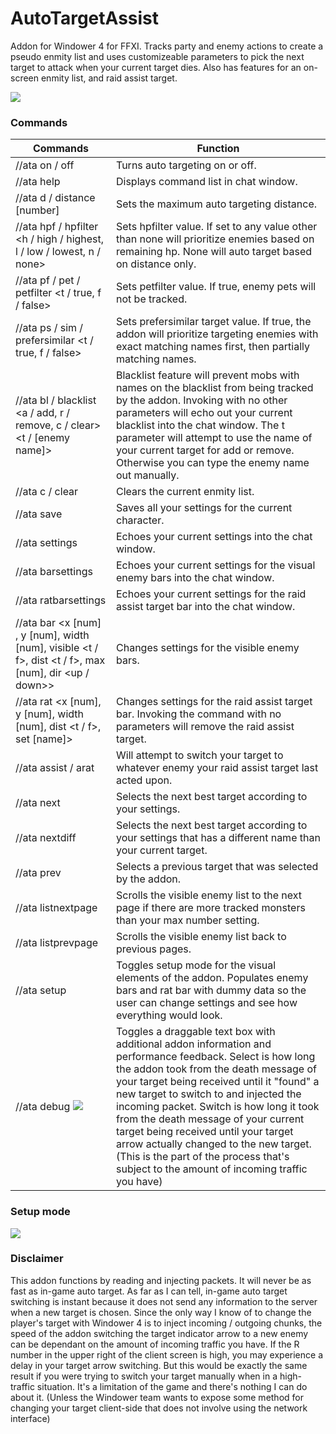 # AutoTargetAssist

Addon for Windower 4 for FFXI. Tracks party and enemy actions to create a pseudo enmity list and uses customizeable parameters to pick the next target to attack when your current target dies. Also has features for an on-screen enmity list, and raid assist target.

<img src="https://i.imgur.com/Zi0nM4k.png">

### Commands

| Commands | Function |
| --- | --- |
| //ata on / off | Turns auto targeting on or off. |
| //ata help | Displays command list in chat window. |
| //ata d / distance [number] | Sets the maximum auto targeting distance. |
| //ata hpf / hpfilter <h / high / highest, l / low / lowest, n / none> | Sets hpfilter value. If set to any value other than none will prioritize enemies based on remaining hp. None will auto target based on distance only. |
| //ata pf / pet / petfilter <t / true, f / false> | Sets petfilter value. If true, enemy pets will not be tracked. |
| //ata ps / sim / prefersimilar <t / true, f / false> | Sets prefersimilar target value. If true, the addon will prioritize targeting enemies with exact matching names first, then partially matching names. |
| //ata bl / blacklist <a / add, r / remove, c / clear> <t / [enemy name]> | Blacklist feature will prevent mobs with names on the blacklist from being tracked by the addon. Invoking with no other parameters will echo out your current blacklist into the chat window. The t parameter will attempt to use the name of your current target for add or remove. Otherwise you can type the enemy name out manually. |
| //ata c / clear | Clears the current enmity list. |
| //ata save | Saves all your settings for the current character. |
| //ata settings | Echoes your current settings into the chat window. |
| //ata barsettings | Echoes your current settings for the visual enemy bars into the chat window. |
| //ata ratbarsettings | Echoes your current settings for the raid assist target bar into the chat window. |
| //ata bar <x [num] , y [num], width [num], visible <t / f>, dist <t / f>, max [num], dir <up / down>> | Changes settings for the visible enemy bars. |
| //ata rat <x [num], y [num], width [num], dist <t / f>, set [name]> | Changes settings for the raid assist target bar. Invoking the command with no parameters will remove the raid assist target. |
| //ata assist / arat | Will attempt to switch your target to whatever enemy your raid assist target last acted upon. |
| //ata next | Selects the next best target according to your settings. |
| //ata nextdiff | Selects the next best target according to your settings that has a different name than your current target. |
| //ata prev | Selects a previous target that was selected by the addon. |
| //ata listnextpage | Scrolls the visible enemy list to the next page if there are more tracked monsters than your max number setting. |
| //ata listprevpage | Scrolls the visible enemy list back to previous pages. |
| //ata setup | Toggles setup mode for the visual elements of the addon. Populates enemy bars and rat bar with dummy data so the user can change settings and see how everything would look. |
| //ata debug <img src="https://i.imgur.com/46b6A21.png">  | Toggles a draggable text box with additional addon information and performance feedback. Select is how long the addon took from the death message of your target being received until it "found" a new target to switch to and injected the incoming packet. Switch is how long it took from the death message of your current target being received until your target arrow actually changed to the new target. (This is the part of the process that's subject to the amount of incoming traffic you have) |

### Setup mode

<img src="https://i.imgur.com/DONpoi0.png">

### Disclaimer

This addon functions by reading and injecting packets. It will never be as fast as in-game auto target. As far as I can tell, in-game auto target switching is instant because it does not send any information to the server when a new target is chosen. Since the only way I know of to change the player's target with Windower 4 is to inject incoming / outgoing chunks, the speed of the addon switching the target indicator arrow to a new enemy can be dependant on the amount of incoming traffic you have. If the R number in the upper right of the client screen is high, you may experience a delay in your target arrow switching. But this would be exactly the same result if you were trying to switch your target manually when in a high-traffic situation. It's a limitation of the game and there's nothing I can do about it. (Unless the Windower team wants to expose some method for changing your target client-side that does not involve using the network interface)
